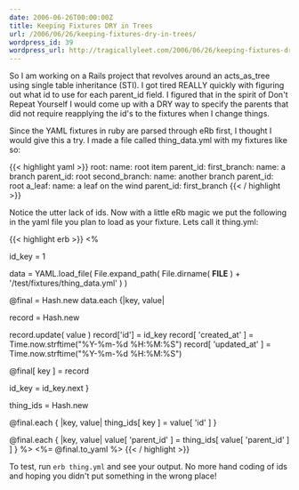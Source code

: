 ```yaml
---
date: 2006-06-26T00:00:00Z
title: Keeping Fixtures DRY in Trees
url: /2006/06/26/keeping-fixtures-dry-in-trees/
wordpress_id: 39
wordpress_url: http://tragicallyleet.com/2006/06/26/keeping-fixtures-dry-in-trees/
---
```


So I am working on a Rails project that revolves around an acts\_as\_tree using single table inheritance (STI).  I got tired REALLY quickly with figuring out what id to use for each parent_id field.  I figured that in the spirit of Don't Repeat Yourself I would come up with a DRY way to specify the parents that did not require reapplying the id's to the fixtures when I change things.

Since the YAML fixtures in ruby are parsed through eRb first, I thought I would give this a try.  I made a file called thing_data.yml with my fixtures like so:

{{< highlight yaml >}}
root:
  name: root item
  parent_id:
first_branch:
  name: a branch
  parent_id: root
second_branch:
  name: another branch
  parent_id: root
a_leaf:
  name: a leaf on the wind
  parent_id: first_branch
{{< / highlight >}}

Notice the utter lack of ids.  Now with a little eRb magic we put the following in the yaml file you plan to load as your fixture.  Lets call it thing.yml:

{{< highlight erb >}}
<%

id_key = 1

data = YAML.load_file( 
  File.expand_path( 
    File.dirname( __FILE__ ) + '/test/fixtures/thing_data.yml'
  )
)

@final = Hash.new
data.each {|key, value|
  
  record = Hash.new
  
  record.update( value )
  record['id'] = id_key 
  record[ 'created_at' ] = Time.now.strftime("%Y-%m-%d %H:%M:%S")
  record[ 'updated_at' ] = Time.now.strftime("%Y-%m-%d %H:%M:%S")
  
  @final[ key ] = record
  
  id_key = id_key.next
}  

thing_ids = Hash.new

@final.each { |key, value| 
  thing_ids[ key ] = value[ 'id' ] 
}

@final.each { |key, value| 
  value[ 'parent_id' ] = thing_ids[ value[ 'parent_id' ] ] 
} 
%>
<%= @final.to_yaml %>
{{< / highlight >}}

To test, run `erb thing.yml` and see your output.  No more hand coding of ids and hoping you didn't put something in the wrong place!
